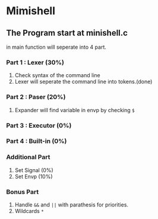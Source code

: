 # Mimishell
## The Program start at minishell.c
in main function will seperate into 4 part.
### Part 1 : Lexer (30%)
1. Check syntax of the command line
2. Lexer will seperate the command line into tokens.(done)
### Part 2 : Paser (20%)
1. Expander will find variable in envp by checking `$` <br>
### Part 3 : Executor (0%)
### Part 4 : Built-in (0%)
### Additional Part
1. Set Signal (0%)
2. Set Envp (10%)
### Bonus Part
1. Handle `&&` and `||` with parathesis for priorities.<br> 
2. Wildcards `*` <br>